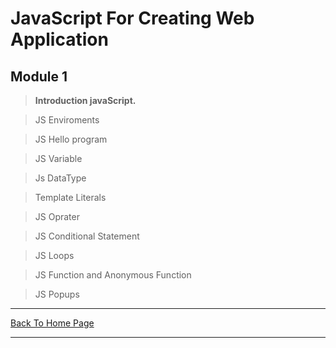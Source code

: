 # JavaScript For Creating Web Application

<!-- <img src="https://www.techunitbook.com/view/image/techunitbook-logo.jpg" width="50%"> -->

## Module 1

> **Introduction javaScript.**

> JS Enviroments

> JS Hello program

> JS Variable

> Js DataType

> Template Literals

> JS Oprater

> JS Conditional Statement

> JS Loops

> JS Function and Anonymous Function

> JS Popups

<hr>
<a href="https://punitkatiyar.github.io/">Back To Home Page</a>
<hr>
